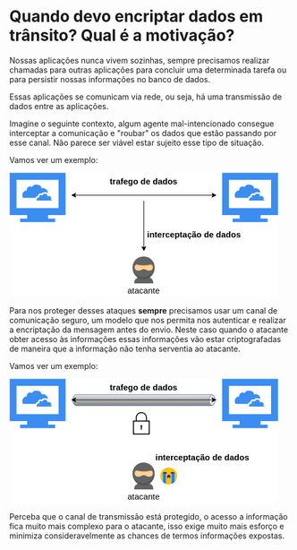 # Quando devo encriptar dados em trânsito? Qual é a motivação?

Nossas aplicações nunca vivem sozinhas, sempre precisamos realizar chamadas para outras aplicações para
concluir uma determinada tarefa ou para persistir nossas informações no banco de dados.

Essas aplicações se comunicam via rede, ou seja, há uma transmissão de dados entre as aplicações.

Imagine o seguinte contexto, algum agente mal-intencionado consegue interceptar a comunicação e "roubar"
os dados que estão passando por esse canal. Não parece ser viável estar sujeito esse tipo de situação.

Vamos ver um exemplo:

![alt text](../images/non-tls.png "comunicacao_nao_segura")

Para nos proteger desses ataques **sempre** precisamos usar um canal de comunicação seguro, um modelo
que nos permita nos autenticar e realizar a encriptação da mensagem antes do envio. Neste caso quando o 
atacante obter acesso às informações essas informações vão estar criptografadas de maneira que a informação
não tenha serventia ao atacante.

Vamos ver um exemplo:

![alt text](../images/tls.png "comunicacao_segura")

Perceba que o canal de transmissão está protegido, o acesso a informação fica muito
mais complexo para o atacante, isso exige muito mais esforço e minimiza consideravelmente
as chances de termos informações expostas.